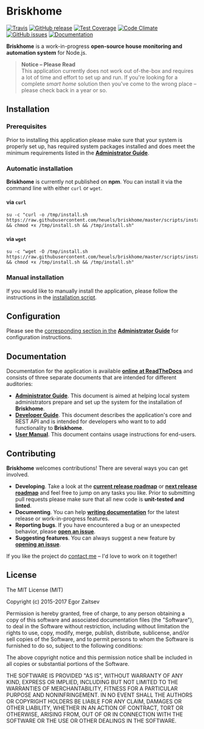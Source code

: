 # Briskhome
[![Travis](https://img.shields.io/travis/heuels/briskhome.svg?style=flat-square)](https://travis-ci.org/heuels/briskhome) [![GitHub release](https://img.shields.io/github/release/heuels/briskhome.svg?style=flat-square)](https://github.com/heuels/briskhome/releases/latest) [![Test Coverage](https://img.shields.io/codeclimate/coverage/github/heuels/briskhome.svg?style=flat-square)](https://codeclimate.com/github/heuels/briskhome/coverage) [![Code Climate](https://img.shields.io/codeclimate/github/heuels/briskhome.svg?style=flat-square)](https://codeclimate.com/github/heuels/briskhome) [![GitHub issues](https://img.shields.io/github/issues/heuels/briskhome.svg?style=flat-square)](https://github.com/heuels/briskhome/issues) [![Documentation](https://readthedocs.org/projects/briskhome/badge/?version=latest&style=flat-square)](http://briskhome.readthedocs.io/en/latest/?badge=latest)

**Briskhome** is a work-in-progress **open-source house monitoring and automation system** for Node.js.

> **Notice – Please Read**  
> This application currently does not work out of-the-box and requires a lot of time and effort to set up and run. If you're looking for a complete *smart home* solution then you've come to the wrong place – please check back in a year or so.


## Installation
### Prerequisites
Prior to installing this application please make sure that your system is properly set up, has required system packages installed and does meet the minimum requirements listed in the **[Administrator Guide](http://briskhome.readthedocs.io/en/latest/admin/index.html)**.

### Automatic installation
**Briskhome** is currently not published on **npm**. You can install it via the command line with either `curl` or `wget`.

#### via `curl`
```shell
su -c "curl -o /tmp/install.sh https://raw.githubusercontent.com/heuels/briskhome/master/scripts/install.sh && chmod +x /tmp/install.sh && /tmp/install.sh"
```

#### via `wget`
```shell
su -c "wget -O /tmp/install.sh https://raw.githubusercontent.com/heuels/briskhome/master/scripts/install.sh && chmod +x /tmp/install.sh && /tmp/install.sh"
```

### Manual installation
If you would like to manually install the application, please follow the instructions in the [installation script](https://raw.githubusercontent.com/heuels/briskhome/master/scripts/install.sh).

## Configuration

Please see the [corresponding section in the](http://briskhome.readthedocs.io/en/latest/admin/installing-briskhome.html) **[Administrator Guide](http://briskhome.readthedocs.io/en/latest/admin/index.html)** for configuration instructions.

## Documentation
Documentation for the application is available **[online at ReadTheDocs](http://briskhome.readthedocs.io/)** and consists of three separate documents that are intended for different auditories:
* **[Administrator Guide](http://briskhome.readthedocs.io/en/latest/admin/index.html)**. This document is aimed at helping local system administrators prepare and set up the system for the installation of **Briskhome**.
* **[Developer Guide](http://briskhome.readthedocs.io/en/latest/developer/index.html)**. This document describes the application's core and REST API and is intended for developers who want to to add functionality to **Briskhome**.
* **[User Manual](http://briskhome.readthedocs.io/en/latest/manual/index.html)**. This document contains usage instructions for end-users.

## Contributing
**Briskhome** welcomes contributions! There are several ways you can get involved.

* **Developing**. Take a look at the **[current release roadmap](https://github.com/heuels/briskhome/projects/1)** or **[next release roadmap](https://github.com/heuels/briskhome/projects/2)** and feel free to jump on any tasks you like. Prior to submitting pull requests please make sure that all new code is **unit-tested and linted**.
* **Documenting**. You can help **[writing documentation](https://github.com/heuels/briskhome-docs)** for the latest release or work-in-progress features.
* **Reporting bugs**. If you have encountered a bug or an unexpected behavior, please **[open an issue](https://github.com/heuels/briskhome/issues/new)**.
* **Suggesting features**. You can always suggest a new feature by **[opening an issue](https://github.com/heuels/briskhome/issues/new)**.

If you like the project do [contact me](mailto:ezaitsev@briskhomoe.com) – I'd love to work on it together!

## License
The MIT License (MIT)

Copyright (c) 2015-2017 Egor Zaitsev

Permission is hereby granted, free of charge, to any person obtaining a copy of this software and associated documentation files (the "Software"), to deal in the Software without restriction, including without limitation the rights to use, copy, modify, merge, publish, distribute, sublicense, and/or sell copies of the Software, and to permit persons to whom the Software is furnished to do so, subject to the following conditions:

The above copyright notice and this permission notice shall be included in all copies or substantial portions of the Software.

THE SOFTWARE IS PROVIDED "AS IS", WITHOUT WARRANTY OF ANY KIND, EXPRESS OR IMPLIED, INCLUDING BUT NOT LIMITED TO THE WARRANTIES OF MERCHANTABILITY, FITNESS FOR A PARTICULAR PURPOSE AND NONINFRINGEMENT. IN NO EVENT SHALL THE AUTHORS OR COPYRIGHT HOLDERS BE LIABLE FOR ANY CLAIM, DAMAGES OR OTHER LIABILITY, WHETHER IN AN ACTION OF CONTRACT, TORT OR OTHERWISE, ARISING FROM, OUT OF OR IN CONNECTION WITH THE SOFTWARE OR THE USE OR OTHER DEALINGS IN THE SOFTWARE.
